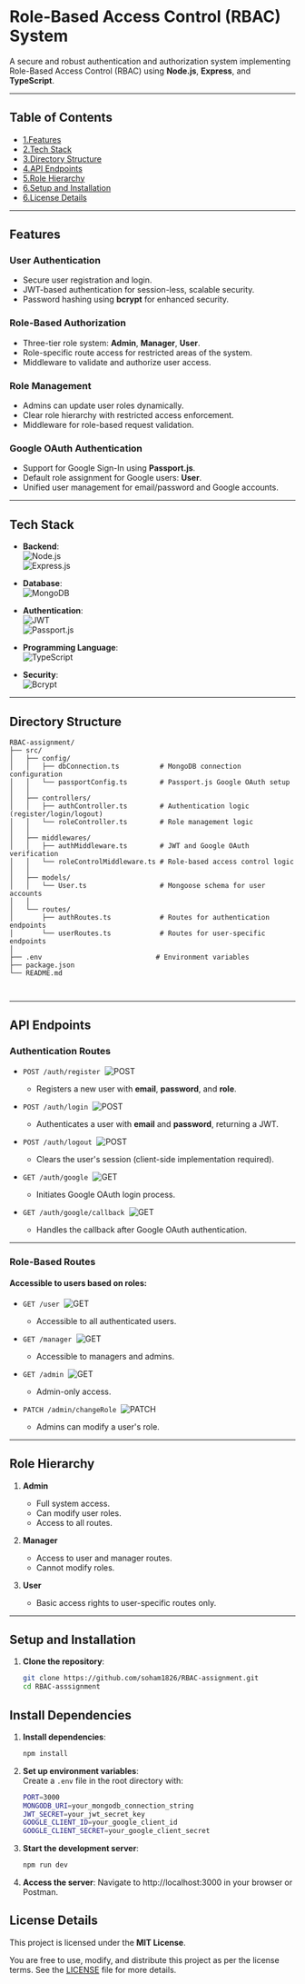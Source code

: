 # **Role-Based Access Control (RBAC) System**

A secure and robust authentication and authorization system implementing Role-Based Access Control (RBAC) using **Node.js**, **Express**, and **TypeScript**.

---
## **Table of Contents** 
- [1.Features](#features)
- [2.Tech Stack](#tech-stack)
- [3.Directory Structure](#directory-structure)
- [4.API Endpoints](#api-endpoints)
- [5.Role Hierarchy](#role-hierarchy)
- [6.Setup and Installation](#setup-and-installation)
- [6.License Details](#license-details)
---

## **Features**

### **User Authentication**
- Secure user registration and login.
- JWT-based authentication for session-less, scalable security.
- Password hashing using **bcrypt** for enhanced security.

### **Role-Based Authorization**
- Three-tier role system: **Admin**, **Manager**, **User**.
- Role-specific route access for restricted areas of the system.
- Middleware to validate and authorize user access.

### **Role Management**
- Admins can update user roles dynamically.
- Clear role hierarchy with restricted access enforcement.
- Middleware for role-based request validation.

### **Google OAuth Authentication**
- Support for Google Sign-In using **Passport.js**.
- Default role assignment for Google users: **User**.
- Unified user management for email/password and Google accounts.

---

## **Tech Stack**
- **Backend**:  
  ![Node.js](https://img.shields.io/badge/-Node.js-339933?logo=node.js&logoColor=white)  
  ![Express.js](https://img.shields.io/badge/-Express.js-000000?logo=express&logoColor=white)

- **Database**:  
  ![MongoDB](https://img.shields.io/badge/-MongoDB-47A248?logo=mongodb&logoColor=black)

- **Authentication**:  
  ![JWT](https://img.shields.io/badge/-JWT-black?logo=jsonwebtokens&logoColor=white)  
  ![Passport.js](https://img.shields.io/badge/-Passport.js-34E27A?logo=passport&logoColor=black)

- **Programming Language**:  
  ![TypeScript](https://img.shields.io/badge/-TypeScript-007ACC?logo=typescript&logoColor=white)

- **Security**:  
  ![Bcrypt](https://img.shields.io/badge/-Bcrypt-yellow)

---

## **Directory Structure**
```
RBAC-assignment/
├── src/
│   ├── config/
│   │   ├── dbConnection.ts          # MongoDB connection configuration
│   │   └── passportConfig.ts        # Passport.js Google OAuth setup
│   │
│   ├── controllers/
│   │   ├── authController.ts        # Authentication logic (register/login/logout)
│   │   └── roleController.ts        # Role management logic
│   │
│   ├── middlewares/
│   │   ├── authMiddleware.ts        # JWT and Google OAuth verification
│   │   └── roleControlMiddleware.ts # Role-based access control logic
│   │
│   ├── models/
│   │   └── User.ts                  # Mongoose schema for user accounts
│   │
│   └── routes/
│       ├── authRoutes.ts            # Routes for authentication endpoints
│       └── userRoutes.ts            # Routes for user-specific endpoints
│
├── .env                            # Environment variables
├── package.json
└── README.md



```
---

## **API Endpoints**

### **Authentication Routes**
- `POST /auth/register` &nbsp;![POST](https://img.shields.io/badge/-POST-blue)
   - Registers a new user with **email**, **password**, and **role**.

- `POST /auth/login` &nbsp;![POST](https://img.shields.io/badge/-POST-blue)
   - Authenticates a user with **email** and **password**, returning a JWT.

- `POST /auth/logout` &nbsp;![POST](https://img.shields.io/badge/-POST-blue)
   - Clears the user's session (client-side implementation required).

- `GET /auth/google` &nbsp;![GET](https://img.shields.io/badge/-GET-green)
   - Initiates Google OAuth login process.

- `GET /auth/google/callback` &nbsp;![GET](https://img.shields.io/badge/-GET-green)
   - Handles the callback after Google OAuth authentication.

---

### **Role-Based Routes**
#### Accessible to users based on roles:
- `GET /user` &nbsp;![GET](https://img.shields.io/badge/-GET-green)
   - Accessible to all authenticated users.

- `GET /manager` &nbsp;![GET](https://img.shields.io/badge/-GET-green)
   - Accessible to managers and admins.

- `GET /admin` &nbsp;![GET](https://img.shields.io/badge/-GET-green)
   - Admin-only access.

- `PATCH /admin/changeRole` &nbsp;![PATCH](https://img.shields.io/badge/-PATCH-yellow)
   - Admins can modify a user's role.

---
## **Role Hierarchy**

1. **Admin**  
   - Full system access.  
   - Can modify user roles.  
   - Access to all routes.

2. **Manager**  
   - Access to user and manager routes.  
   - Cannot modify roles.

3. **User**  
   - Basic access rights to user-specific routes only.

---

## **Setup and Installation**

1. **Clone the repository**:  
   ```bash
   git clone https://github.com/soham1826/RBAC-assignment.git
   cd RBAC-asssignment

## Install Dependencies

1. **Install dependencies**:  
   ```bash
   npm install


2. **Set up environment variables**:  
   Create a `.env` file in the root directory with:
   ```bash
   PORT=3000
   MONGODB_URI=your_mongodb_connection_string
   JWT_SECRET=your_jwt_secret_key
   GOOGLE_CLIENT_ID=your_google_client_id
   GOOGLE_CLIENT_SECRET=your_google_client_secret
   ```

3. **Start the development server**:
   ```bash
   npm run dev
   ```
4. **Access the server**:
   Navigate to http://localhost:3000 in your browser or Postman.

## **License Details** 

This project is licensed under the **MIT License**.  

You are free to use, modify, and distribute this project as per the license terms. See the [LICENSE](LICENSE.txt) file for more details.



